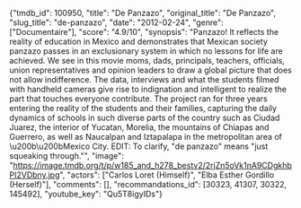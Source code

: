 {"tmdb_id": 100950, "title": "De Panzazo", "original_title": "De Panzazo", "slug_title": "de-panzazo", "date": "2012-02-24", "genre": ["Documentaire"], "score": "4.9/10", "synopsis": "Panzazo! It reflects the reality of education in Mexico and demonstrates that Mexican society panzazo passes in an exclusionary system in which no lessons for life are achieved. We see in this movie moms, dads, principals, teachers, officials, union representatives and opinion leaders to draw a global picture that does not allow indifference. The data, interviews and what the students filmed with handheld cameras give rise to indignation and intelligent to realize the part that touches everyone contribute. The project ran for three years entering the reality of the students and their families, capturing the daily dynamics of schools in such diverse parts of the country such as Ciudad Juarez, the interior of Yucatan, Morelia, the mountains of Chiapas and Guerrero, as well as Naucalpan and Iztapalapa in the metropolitan area of \u200b\u200bMexico City.  EDIT: To clarify, \"de panzazo\" means \"just squeaking through.\"", "image": "https://image.tmdb.org/t/p/w185_and_h278_bestv2/2rjZn5oVk1nA9CDgkhbPI2VDbny.jpg", "actors": ["Carlos Loret (Himself)", "Elba Esther Gordillo (Herself)"], "comments": [], "recommandations_id": [30323, 41307, 30322, 145492], "youtube_key": "Qu5T8igyIDs"}